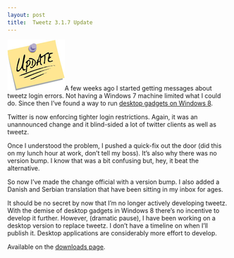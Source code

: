 ```yaml
---
layout: post
title:  Tweetz 3.1.7 Update
---
```

[![update](/cdn/images/blog/Windows-Live-Writer/Tweetz-3.1.7_7BBB/update_thumb.png)](/cdn/images/blog/Windows-Live-Writer/Tweetz-3.1.7_7BBB/update_2.png)A few weeks ago I started getting messages about tweetz login errors. Not having a Windows 7 machine limited what I could do. Since then I’ve found a way to run [desktop gadgets on Windows 8](http://teamwindows8.com/2013/02/install-desktop-gadgets-and-sidebar-in-windows-8/).

Twitter is now enforcing tighter login restrictions. Again, it was an unannounced change and it blind-sided a lot of twitter clients as well as tweetz.

Once I understood the problem, I pushed a quick-fix out the door (did this on my lunch hour at work, don’t tell my boss). It’s also why there was no version bump. I know that was a bit confusing but, hey, it beat the alternative.

So now I’ve made the change official with a version bump. I also added a Danish and Serbian translation that have been sitting in my inbox for ages.

It should be no secret by now that I’m no longer actively developing tweetz. With the demise of desktop gadgets in Windows 8 there’s no incentive to develop it further. However, (dramatic pause), I have been working on a desktop version to replace tweetz. I don’t have a timeline on when I’ll publish it. Desktop applications are considerably more effort to develop.

Available on the [downloads page](/downloads). 
